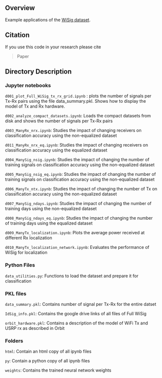 ## Overview

Example applications of the [WiSig dataset](https://cores.ee.ucla.edu/downloads/datasets/wisig).

## Citation
If you use this code in your research please cite
> Paper



## Directory Description

###  Jupyter notebooks

`d001_plot_Full_WiSig_tx_rx_grid.ipynb` : plots the number of signals per Tx-Rx pairs using the file data_summary.pkl. Shows how to display the model of Tx and Rx hardware.



`d002_analyze_compact_datasets.ipynb`: Loads the compact datasets from disk and shows the number of signals per Tx-Rx pairs


`d003_ManyRx_nrx.ipynb`: Studies the impact of changing receivers on classification accuracy using the non-equalized dataset

`d011_ManyRx_nrx_eq.ipynb`: Studies the impact of changing receivers on classification accuracy using the equalized dataset


`d004_ManySig_nsig.ipynb`: Studies the impact of changing the number of training signals on classification accuracy using the non-equalized dataset


`d005_ManySig_nsig_eq.ipynb`: Studies the impact of changing the number of training signals on classification accuracy using the non-equalized dataset


`d006_ManyTx_ntx.ipynb`: Studies the impact of changing the number of Tx on classification accuracy using the non-equalized dataset


`d007_ManySig_ndays.ipynb`: Studies the impact of changing the number of training days using the non-equalized dataset


`d008_ManySig_ndays_eq.ipynb`: Studies the impact of changing the number of training days using the equalized dataset


`d009_ManyTx_localization.ipynb`:  Plots the average power received at different Rx localization


`d010_ManyTx_localization_network.ipynb`: Evaluates the performance of WiSig for localization




###  Python Files

`data_utilities.py`: Functions to load the dataset and prepare it for classification



### PKL files

`data_summary.pkl`: Contains number of signal per Tx-Rx for the entire datset


`IdSig_info.pkl`: Contains the google drive links of all files of Full WiSig


`orbit_hardware.pkl`: Contains a description of the model of WiFi Tx and USRP rx as described in Orbit


### Folders

`html`: Contain an html copy of all ipynb files


`py`: Contain a python copy of all ipynb files


`weights`: Contains the trained neural network weights
